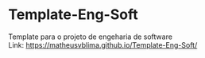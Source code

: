 # Template-Eng-Soft
Template para o projeto de engeharia de software
<br>
Link: https://matheusvblima.github.io/Template-Eng-Soft/
